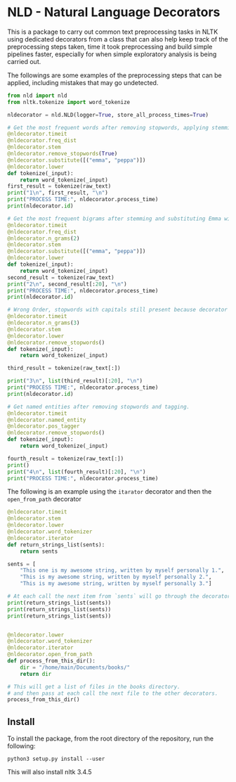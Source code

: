 # NLD - Natural Language Decorators

This is a package to carry out common text preprocessing tasks in NLTK using dedicated decorators from a class that can also help keep track of the preprocessing steps taken, time it took preprocessing and build simple pipelines faster, especially for when simple exploratory analysis is being carried out.


The followings are some examples of the preprocessing steps that can be applied, including mistakes that may go undetected.

```python
from nld import nld
from nltk.tokenize import word_tokenize

nldecorator = nld.NLD(logger=True, store_all_process_times=True)

# Get the most frequent words after removing stopwords, applying stemming and substituting Emma with Peppa.
@nldecorator.timeit
@nldecorator.freq_dist
@nldecorator.stem
@nldecorator.remove_stopwords(True)
@nldecorator.substitute([("emma", "peppa")])
@nldecorator.lower
def tokenize(_input):
    return word_tokenize(_input)
first_result = tokenize(raw_text)
print("1\n", first_result, "\n")
print("PROCESS TIME:", nldecorator.process_time)
print(nldecorator.id)

# Get the most frequent bigrams after stemming and substituting Emma with Peppa.
@nldecorator.timeit
@nldecorator.freq_dist
@nldecorator.n_grams(2)
@nldecorator.stem
@nldecorator.substitute([("emma", "peppa")])
@nldecorator.lower
def tokenize(_input):
    return word_tokenize(_input)
second_result = tokenize(raw_text)
print("2\n", second_result[:20], "\n")
print("PROCESS TIME:", nldecorator.process_time)
print(nldecorator.id)

# Wrong Order, stopwords with capitals still present because decorator `lower` is used after `remove_stopwords`.
@nldecorator.timeit
@nldecorator.n_grams(3)
@nldecorator.stem
@nldecorator.lower
@nldecorator.remove_stopwords()
def tokenize(_input):
    return word_tokenize(_input)

third_result = tokenize(raw_text[:])

print("3\n", list(third_result)[:20], "\n")
print("PROCESS TIME:", nldecorator.process_time)
print(nldecorator.id)

# Get named entities after removing stopwords and tagging.
@nldecorator.timeit
@nldecorator.named_entity
@nldecorator.pos_tagger
@nldecorator.remove_stopwords()
def tokenize(_input):
    return word_tokenize(_input)

fourth_result = tokenize(raw_text[:])
print()
print("4\n", list(fourth_result)[:20], "\n")
print("PROCESS TIME:", nldecorator.process_time)
```

The following is an example using the `itarator` decorator and then the `open_from_path` decorator  

```python
@nldecorator.timeit
@nldecorator.stem
@nldecorator.lower
@nldecorator.word_tokenizer
@nldecorator.iterator
def return_strings_list(sents):
    return sents

sents = [
    "This one is my awesome string, written by myself personally 1.",
    "This is my awesome string, written by myself personally 2.",
    "This is my awesome string, written by myself personally 3."]

# At each call the next item from `sents` will go through the decorators after `iterable`
print(return_strings_list(sents))
print(return_strings_list(sents))
print(return_strings_list(sents))


@nldecorator.lower
@nldecorator.word_tokenizer
@nldecorator.iterator
@nldecorator.open_from_path
def process_from_this_dir():
    dir = "/home/main/Documents/books/"
    return dir

# This will get a list of files in the books directory.
# and then pass at each call the next file to the other decorators.
process_from_this_dir()
```

## Install

To install the package, from the root directory of the repository, run the following:

`python3 setup.py install --user`

This will also install nltk 3.4.5